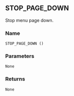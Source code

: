 ## STOP\_PAGE\_DOWN

Stop menu page down.


### Name

`STOP_PAGE_DOWN ()`


### Parameters

`None`


### Returns

`None
`